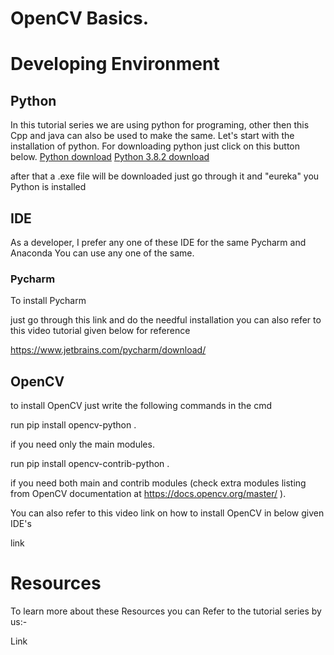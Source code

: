 # OpenCV Basics.

# Developing Environment 

## Python 
In this tutorial series we are using python for programing, other then this Cpp and java can also be used to make the same.
Let's start with the installation of python.
For downloading python just click on this button below. [Python download](https://www.python.org/)  [Python 3.8.2 download](https://www.python.org/ftp/python/3.8.2/python-3.8.2.exe)

after that a .exe file will be downloaded just go through it and "eureka" you Python is installed



## IDE 

As a developer, I prefer any one of these IDE for the same Pycharm and Anaconda You can use any one of the same.

### Pycharm

To install Pycharm 

just go through this link and do the needful installation you can also refer to this video tutorial given below for reference 

https://www.jetbrains.com/pycharm/download/


## OpenCV 

to install OpenCV just write the following commands in the cmd 

run pip install opencv-python .

if you need only the main modules.

run pip install opencv-contrib-python .

if you need both main and contrib modules (check extra modules listing from OpenCV documentation at https://docs.opencv.org/master/ ).

You can also refer to this video link on how to install OpenCV in below given IDE's

link 


# Resources 

To learn more about these Resources you can Refer to the tutorial series by us:- 

Link

